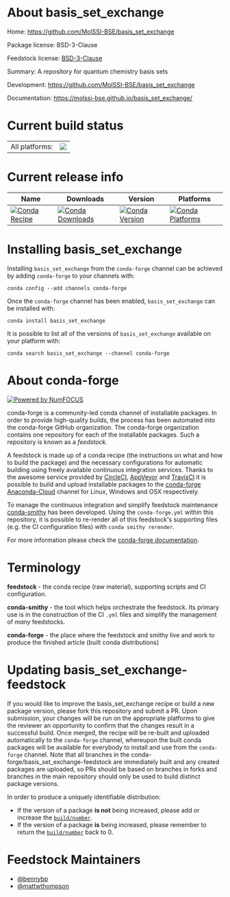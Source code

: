 About basis_set_exchange
========================

Home: https://github.com/MolSSI-BSE/basis_set_exchange

Package license: BSD-3-Clause

Feedstock license: [BSD-3-Clause](https://github.com/conda-forge/basis_set_exchange-feedstock/blob/master/LICENSE.txt)

Summary: A repository for quantum chemistry basis sets

Development: https://github.com/MolSSI-BSE/basis_set_exchange

Documentation: https://molssi-bse.github.io/basis_set_exchange/

Current build status
====================


<table><tr><td>All platforms:</td>
    <td>
      <a href="https://dev.azure.com/conda-forge/feedstock-builds/_build/latest?definitionId=10960&branchName=master">
        <img src="https://dev.azure.com/conda-forge/feedstock-builds/_apis/build/status/basis_set_exchange-feedstock?branchName=master">
      </a>
    </td>
  </tr>
</table>

Current release info
====================

| Name | Downloads | Version | Platforms |
| --- | --- | --- | --- |
| [![Conda Recipe](https://img.shields.io/badge/recipe-basis_set_exchange-green.svg)](https://anaconda.org/conda-forge/basis_set_exchange) | [![Conda Downloads](https://img.shields.io/conda/dn/conda-forge/basis_set_exchange.svg)](https://anaconda.org/conda-forge/basis_set_exchange) | [![Conda Version](https://img.shields.io/conda/vn/conda-forge/basis_set_exchange.svg)](https://anaconda.org/conda-forge/basis_set_exchange) | [![Conda Platforms](https://img.shields.io/conda/pn/conda-forge/basis_set_exchange.svg)](https://anaconda.org/conda-forge/basis_set_exchange) |

Installing basis_set_exchange
=============================

Installing `basis_set_exchange` from the `conda-forge` channel can be achieved by adding `conda-forge` to your channels with:

```
conda config --add channels conda-forge
```

Once the `conda-forge` channel has been enabled, `basis_set_exchange` can be installed with:

```
conda install basis_set_exchange
```

It is possible to list all of the versions of `basis_set_exchange` available on your platform with:

```
conda search basis_set_exchange --channel conda-forge
```


About conda-forge
=================

[![Powered by NumFOCUS](https://img.shields.io/badge/powered%20by-NumFOCUS-orange.svg?style=flat&colorA=E1523D&colorB=007D8A)](http://numfocus.org)

conda-forge is a community-led conda channel of installable packages.
In order to provide high-quality builds, the process has been automated into the
conda-forge GitHub organization. The conda-forge organization contains one repository
for each of the installable packages. Such a repository is known as a *feedstock*.

A feedstock is made up of a conda recipe (the instructions on what and how to build
the package) and the necessary configurations for automatic building using freely
available continuous integration services. Thanks to the awesome service provided by
[CircleCI](https://circleci.com/), [AppVeyor](https://www.appveyor.com/)
and [TravisCI](https://travis-ci.com/) it is possible to build and upload installable
packages to the [conda-forge](https://anaconda.org/conda-forge)
[Anaconda-Cloud](https://anaconda.org/) channel for Linux, Windows and OSX respectively.

To manage the continuous integration and simplify feedstock maintenance
[conda-smithy](https://github.com/conda-forge/conda-smithy) has been developed.
Using the ``conda-forge.yml`` within this repository, it is possible to re-render all of
this feedstock's supporting files (e.g. the CI configuration files) with ``conda smithy rerender``.

For more information please check the [conda-forge documentation](https://conda-forge.org/docs/).

Terminology
===========

**feedstock** - the conda recipe (raw material), supporting scripts and CI configuration.

**conda-smithy** - the tool which helps orchestrate the feedstock.
                   Its primary use is in the construction of the CI ``.yml`` files
                   and simplify the management of *many* feedstocks.

**conda-forge** - the place where the feedstock and smithy live and work to
                  produce the finished article (built conda distributions)


Updating basis_set_exchange-feedstock
=====================================

If you would like to improve the basis_set_exchange recipe or build a new
package version, please fork this repository and submit a PR. Upon submission,
your changes will be run on the appropriate platforms to give the reviewer an
opportunity to confirm that the changes result in a successful build. Once
merged, the recipe will be re-built and uploaded automatically to the
`conda-forge` channel, whereupon the built conda packages will be available for
everybody to install and use from the `conda-forge` channel.
Note that all branches in the conda-forge/basis_set_exchange-feedstock are
immediately built and any created packages are uploaded, so PRs should be based
on branches in forks and branches in the main repository should only be used to
build distinct package versions.

In order to produce a uniquely identifiable distribution:
 * If the version of a package **is not** being increased, please add or increase
   the [``build/number``](https://conda.io/docs/user-guide/tasks/build-packages/define-metadata.html#build-number-and-string).
 * If the version of a package **is** being increased, please remember to return
   the [``build/number``](https://conda.io/docs/user-guide/tasks/build-packages/define-metadata.html#build-number-and-string)
   back to 0.

Feedstock Maintainers
=====================

* [@bennybp](https://github.com/bennybp/)
* [@mattwthompson](https://github.com/mattwthompson/)

